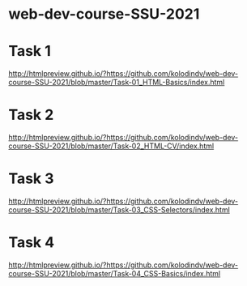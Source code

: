 # web-dev-course-SSU-2021
# Task 1
http://htmlpreview.github.io/?https://github.com/kolodindv/web-dev-course-SSU-2021/blob/master/Task-01_HTML-Basics/index.html
# Task 2
http://htmlpreview.github.io/?https://github.com/kolodindv/web-dev-course-SSU-2021/blob/master/Task-02_HTML-CV/index.html
# Task 3
http://htmlpreview.github.io/?https://github.com/kolodindv/web-dev-course-SSU-2021/blob/master/Task-03_CSS-Selectors/index.html
# Task 4
http://htmlpreview.github.io/?https://github.com/kolodindv/web-dev-course-SSU-2021/blob/master/Task-04_CSS-Basics/index.html
